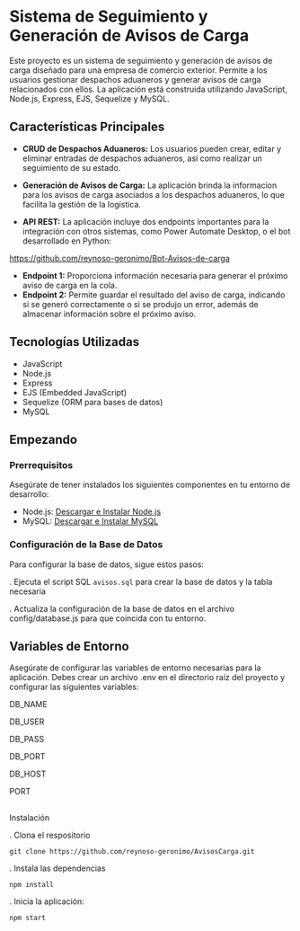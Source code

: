 # Sistema de Seguimiento y Generación de Avisos de Carga

Este proyecto es un sistema de seguimiento y generación de avisos de carga diseñado para una empresa de comercio exterior. Permite a los usuarios gestionar despachos aduaneros y generar avisos de carga relacionados con ellos. La aplicación está construida utilizando JavaScript, Node.js, Express, EJS, Sequelize y MySQL.

## Características Principales

- **CRUD de Despachos Aduaneros:** Los usuarios pueden crear, editar y eliminar entradas de despachos aduaneros, así como realizar un seguimiento de su estado.

- **Generación de Avisos de Carga:** La aplicación brinda la informacion para los avisos de carga asociados a los despachos aduaneros, lo que facilita la gestión de la logística.

- **API REST:** La aplicación incluye dos endpoints importantes para la integración con otros sistemas, como Power Automate Desktop, o el bot desarrollado en Python:
  
https://github.com/reynoso-geronimo/Bot-Avisos-de-carga
  - **Endpoint 1:** Proporciona información necesaria para generar el próximo aviso de carga en la cola.
  - **Endpoint 2:** Permite guardar el resultado del aviso de carga, indicando si se generó correctamente o si se produjo un error, además de almacenar información sobre el próximo aviso.

## Tecnologías Utilizadas

- JavaScript
- Node.js
- Express
- EJS (Embedded JavaScript)
- Sequelize (ORM para bases de datos)
- MySQL

## Empezando

### Prerrequisitos

Asegúrate de tener instalados los siguientes componentes en tu entorno de desarrollo:

- Node.js: [Descargar e Instalar Node.js](https://nodejs.org/)
- MySQL: [Descargar e Instalar MySQL](https://www.mysql.com/)

### Configuración de la Base de Datos

Para configurar la base de datos, sigue estos pasos:

. Ejecuta el script SQL `avisos.sql` para crear la base de datos y la tabla necesaria

. Actualiza la configuración de la base de datos en el archivo config/database.js para que coincida con tu entorno.

## Variables de Entorno
Asegúrate de configurar las variables de entorno necesarias para la aplicación. Debes crear un archivo .env en el directorio raíz del proyecto y configurar las siguientes variables:

DB_NAME 

DB_USER 

DB_PASS 

DB_PORT

DB_HOST 

PORT

##

Instalación

. Clona el respositorio

```git clone https://github.com/reynoso-geronimo/AvisosCarga.git```

. Instala las dependencias

```npm install```

. Inicia la aplicación:

```npm start```
